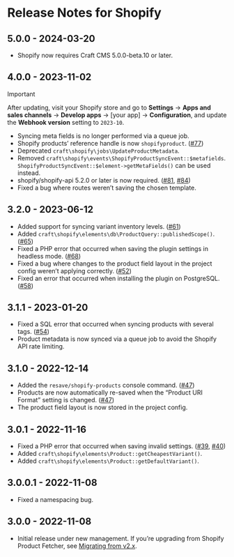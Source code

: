 # Release Notes for Shopify

## 5.0.0 - 2024-03-20

- Shopify now requires Craft CMS 5.0.0-beta.10 or later.

## 4.0.0 - 2023-11-02

> [!IMPORTANT]
> After updating, visit your Shopify store and go to **Settings** → **Apps and sales channels** → **Develop apps** → [your app] → **Configuration**, and update the **Webhook version** setting to `2023-10`.

- Syncing meta fields is no longer performed via a queue job.
- Shopify products’ reference handle is now `shopifyproduct`. ([#77](https://github.com/craftcms/shopify/issues/77))
- Deprecated `craft\shopify\jobs\UpdateProductMetadata`.
- Removed `craft\shopify\events\ShopifyProductSyncEvent::$metafields`. `ShopifyProductSyncEvent::$element->getMetaFields()` can be used instead.
- shopify/shopify-api 5.2.0 or later is now required. ([#81](https://github.com/craftcms/shopify/issues/81), [#84](https://github.com/craftcms/shopify/issues/84))
- Fixed a bug where routes weren’t saving the chosen template.

## 3.2.0 - 2023-06-12

- Added support for syncing variant inventory levels. ([#61](https://github.com/craftcms/shopify/issues/61))
- Added `craft\shopify\elements\db\ProductQuery::publishedScope()`. ([#65](https://github.com/craftcms/shopify/issues/65))
- Fixed a PHP error that occurred when saving the plugin settings in headless mode. ([#68](https://github.com/craftcms/shopify/issues/68))
- Fixed a bug where changes to the product field layout in the project config weren’t applying correctly. ([#52](https://github.com/craftcms/shopify/issues/52))
- Fixed an error that occurred when installing the plugin on PostgreSQL. ([#58](https://github.com/craftcms/shopify/issues/58))

## 3.1.1 - 2023-01-20

- Fixed a SQL error that occurred when syncing products with several tags. ([#54](https://github.com/craftcms/shopify/issues/54))
- Product metadata is now synced via a queue job to avoid the Shopify API rate limiting.

## 3.1.0 - 2022-12-14

- Added the `resave/shopify-products` console command. ([#47](https://github.com/craftcms/shopify/issues/47))
- Products are now automatically re-saved when the “Product URI Format” setting is changed. ([#47](https://github.com/craftcms/shopify/issues/47))
- The product field layout is now stored in the project config.

## 3.0.1 - 2022-11-16

- Fixed a PHP error that occurred when saving invalid settings. ([#39](https://github.com/craftcms/shopify/pull/39), [#40](https://github.com/craftcms/shopify/pull/40))
- Added `craft\shopify\elements\Product::getCheapestVariant()`.
- Added `craft\shopify\elements\Product::getDefaultVariant()`.

## 3.0.0.1 - 2022-11-08

- Fixed a namespacing bug.

## 3.0.0 - 2022-11-08

- Initial release under new management. If you’re upgrading from Shopify Product Fetcher, see [Migrating from v2.x](https://github.com/craftcms/shopify#migrating-from-v2x).
